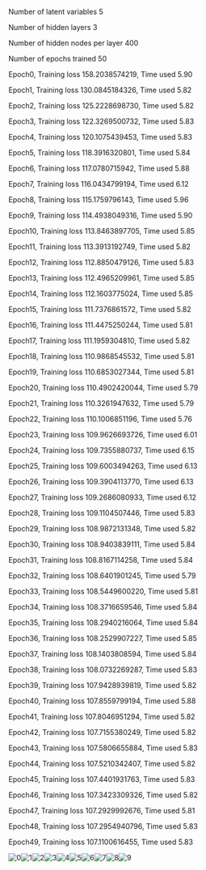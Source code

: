 Number of latent variables 	5

Number of hidden layers 	3

Number of hidden nodes per layer 	400

Number of epochs trained 	50

Epoch0, Training loss 158.2038574219, Time used 5.90

Epoch1, Training loss 130.0845184326, Time used 5.82

Epoch2, Training loss 125.2228698730, Time used 5.82

Epoch3, Training loss 122.3269500732, Time used 5.83

Epoch4, Training loss 120.1075439453, Time used 5.83

Epoch5, Training loss 118.3916320801, Time used 5.84

Epoch6, Training loss 117.0780715942, Time used 5.88

Epoch7, Training loss 116.0434799194, Time used 6.12

Epoch8, Training loss 115.1759796143, Time used 5.96

Epoch9, Training loss 114.4938049316, Time used 5.90

Epoch10, Training loss 113.8463897705, Time used 5.85

Epoch11, Training loss 113.3913192749, Time used 5.82

Epoch12, Training loss 112.8850479126, Time used 5.83

Epoch13, Training loss 112.4965209961, Time used 5.85

Epoch14, Training loss 112.1603775024, Time used 5.85

Epoch15, Training loss 111.7376861572, Time used 5.82

Epoch16, Training loss 111.4475250244, Time used 5.81

Epoch17, Training loss 111.1959304810, Time used 5.82

Epoch18, Training loss 110.9868545532, Time used 5.81

Epoch19, Training loss 110.6853027344, Time used 5.81

Epoch20, Training loss 110.4902420044, Time used 5.79

Epoch21, Training loss 110.3261947632, Time used 5.79

Epoch22, Training loss 110.1006851196, Time used 5.76

Epoch23, Training loss 109.9626693726, Time used 6.01

Epoch24, Training loss 109.7355880737, Time used 6.15

Epoch25, Training loss 109.6003494263, Time used 6.13

Epoch26, Training loss 109.3904113770, Time used 6.13

Epoch27, Training loss 109.2686080933, Time used 6.12

Epoch28, Training loss 109.1104507446, Time used 5.83

Epoch29, Training loss 108.9872131348, Time used 5.82

Epoch30, Training loss 108.9403839111, Time used 5.84

Epoch31, Training loss 108.8167114258, Time used 5.84

Epoch32, Training loss 108.6401901245, Time used 5.79

Epoch33, Training loss 108.5449600220, Time used 5.81

Epoch34, Training loss 108.3716659546, Time used 5.84

Epoch35, Training loss 108.2940216064, Time used 5.84

Epoch36, Training loss 108.2529907227, Time used 5.85

Epoch37, Training loss 108.1403808594, Time used 5.84

Epoch38, Training loss 108.0732269287, Time used 5.83

Epoch39, Training loss 107.9428939819, Time used 5.82

Epoch40, Training loss 107.8559799194, Time used 5.88

Epoch41, Training loss 107.8046951294, Time used 5.82

Epoch42, Training loss 107.7155380249, Time used 5.82

Epoch43, Training loss 107.5806655884, Time used 5.83

Epoch44, Training loss 107.5210342407, Time used 5.82

Epoch45, Training loss 107.4401931763, Time used 5.83

Epoch46, Training loss 107.3423309326, Time used 5.82

Epoch47, Training loss 107.2929992676, Time used 5.81

Epoch48, Training loss 107.2954940796, Time used 5.83

Epoch49, Training loss 107.1100616455, Time used 5.83

![0](./0.png)![1](./1.png)![2](./2.png)![3](./3.png)![4](./4.png)![5](./5.png)![6](./6.png)![7](./7.png)![8](./8.png)![9](./9.png)